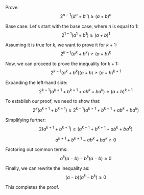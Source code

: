 Prove:
$$
2^{n-1}(a^n + b^n) \geq (a+b)^n
$$

Base case: 
Let's start with the base case, where $n$ is equal to 1:
$$
2^{1-1}(a^1+b^1) \geq (a+b)^1
$$

Assuming it is true for $k$, we want to prove it for $k+1$:
$$
2^{k-1}(a^k + b^k) \geq (a+b)^k
$$

Now, we can proceed to prove the inequality for $k+1$:
$$
2^{k-1}(a^k + b^k)(a+b) \geq (a+b)^{k+1}
$$

Expanding the left-hand side:
$$
2^{k-1}(a^{k+1} + b^{k+1} + ab^k + ba^k) \geq (a+b)^{k+1}
$$

To establish our proof, we need to show that:
$$
2^k(a^{k+1} + b^{k+1}) \geq 2^{k-1}(a^{k+1} + b^{k+1} + ab^k + ba^k)
$$

Simplifying further:
$$
2(a^{k+1} + b^{k+1}) \geq (a^{k+1} + b^{k+1} + ab^k + ba^k)
$$

$$
a^{k+1} + b^{k+1} - ab^k + ba^k \geq 0
$$

Factoring out common terms:
$$
a^k(a-b) - b^k(a-b) \geq 0
$$

Finally, we can rewrite the inequality as:
$$
(a-b)(a^k - b^k) \geq 0
$$

This completes the proof.
